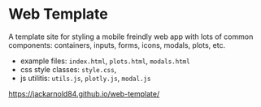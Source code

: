 # Web Template

A template site for styling a mobile freindly web app with lots of common
components: containers, inputs, forms, icons, modals, plots, etc.  

- example files: `index.html`, `plots.html`, `modals.html`
- css style classes: `style.css`,
- js utilitis: `utils.js`, `plotly.js`, `modal.js`

https://jackarnold84.github.io/web-template/
